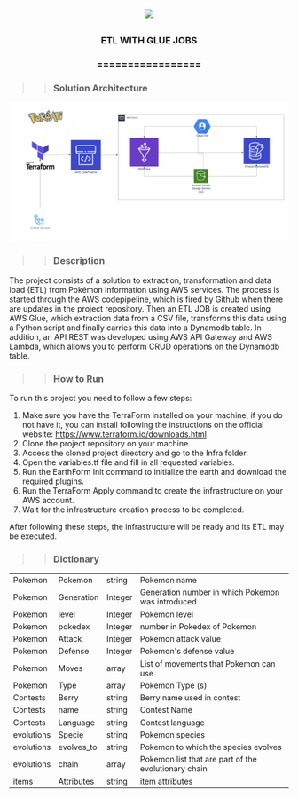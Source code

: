 <h1 align="center">
<img src="https://img.shields.io/static/v1?label=ETL%20POR&message=MAYCON%20BATESTIN&color=7159c1&style=flat-square&logo=ghost"/>



<h3> <p align="center"> ETL WITH GLUE JOBS </p> </h3>
<h3> <p align="center"> ================= </p> </h3>

>> <h3> Solution Architecture </h3>

![delta](img/img.png)



<table>
   <thead>
     </Tr>
   </Thead>
   <tbody>
     <Tr>
       <td> Pokemon </td>
       <td> Pokemon </td>
       <td> string </td>
       <td> Pokemon name </td>
     </Tr>
     <Tr>
       <td> Pokemon </td>
       <td> Generation </td>
       <td> Integer </td>
       <td> Generation number in which Pokemon was introduced </td>
     </Tr>
     <Tr>
       <td> Pokemon </td>
       <td> level </td>
       <td> Integer </td>
       <td> Pokemon level </td>
     </Tr>
     <Tr>
       <td> Pokemon </td>
       <td> pokedex </td>
       <td> Integer </td>
       <td> number in Pokedex of Pokemon </td>
     </Tr>
     <Tr>
       <td> Pokemon </td>
       <td> Attack </td>
       <td> Integer </td>
       <td> Pokemon attack value </td>
     </Tr>
     <Tr>
       <td> Pokemon </td>
       <td> Defense </td>
       <td> Integer </td>
       <td> Pokemon's defense value </td>
     </Tr>
     <Tr>
       <td> Pokemon </td>
       <td> Moves </td>
       <td> array </td>
       <td> List of movements that Pokemon can use </td>
     </Tr>
     <Tr>
       <td> Pokemon </td>
       <td> Type </td>
       <td> array </td>
       <td> Pokemon Type (s) </td>
     </Tr>
     <Tr>
       <td> Contests </td>
       <td> Berry </td>
       <td> string </td>
       <td> Berry name used in contest </td>
     </Tr>
     <Tr>
       <td> Contests </td>
       <td> name </td>
       <td> string </td>
       <td> Contest Name </td>
     </Tr>
     <Tr>
       <td> Contests </td>
       <td> Language </td>
       <td> string </td>
       <td> Contest language </td>
     </Tr>
     <Tr>
       <td> evolutions </td>
       <td> Specie </td>
       <td> string </td>
       <td> Pokemon species </td>
     </Tr>
     <Tr>
       <td> evolutions </td>
       <td> evolves_to </td>
       <td> string </td>
       <td> Pokemon to which the species evolves </td>
     </Tr>
     <Tr>
       <td> evolutions </td>
       <td> chain </td>
       <td> array </td>
       <td> Pokemon list that are part of the evolutionary chain </td>
     </Tr>
     <Tr>
       <td> items </td>
       <td> Attributes </td>
       <td> string </td>
       <td> item attributes </td>
     </Tr>

>> <h3> Description </h3>

<p> The project consists of a solution to extraction, transformation and data load (ETL) from Pokémon information using AWS services. The process is started through the AWS codepipeline, which is fired by Github when there are updates in the project repository. Then an ETL JOB is created using AWS Glue, which extraction data from a CSV file, transforms this data using a Python script and finally carries this data into a Dynamodb table. In addition, an API REST was developed using AWS API Gateway and AWS Lambda, which allows you to perform CRUD operations on the Dynamodb table.</p>

>> <h3> How to Run </h3>

<p>To run this project you need to follow a few steps:</p>
<ol>
  <li>Make sure you have the TerraForm installed on your machine, if you do not have it, you can install following the instructions on the official website: <a href="https://www.terraform.io/downloads.html">https://www.terraform.io/downloads.html</a></li>
  <li>Clone the project repository on your machine.</li>
  <li>Access the cloned project directory and go to the Infra folder.</li>
  <li>Open the variables.tf file and fill in all requested variables.</li>
  <li>Run the EarthForm Init command to initialize the earth and download the required plugins.</li>
  <li>Run the TerraForm Apply command to create the infrastructure on your AWS account.</li>
  <li>Wait for the infrastructure creation process to be completed.</li>
</ol>
<p>After following these steps, the infrastructure will be ready and its ETL may be executed.</p>


>> <h3> Dictionary </h3>
